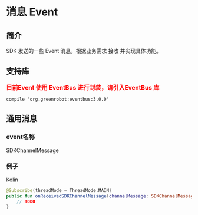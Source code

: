 # 消息 Event

## 简介
SDK 发送的一些 Event 消息，根据业务需求 接收 并实现具体功能。

## 支持库

<font color=red size=3>**目前Event 使用 EventBus 进行封装，请引入EventBus 库**</font>

```
compile 'org.greenrobot:eventbus:3.0.0'
```

## 通用消息

### event名称

SDKChannelMessage
 
### 例子

Kolin

```kotlin
@Subscribe(threadMode = ThreadMode.MAIN)
public fun onReceivedSDKChannelMessage(channelMessage: SDKChannelMessage){
    // TODO        
}
``` 




